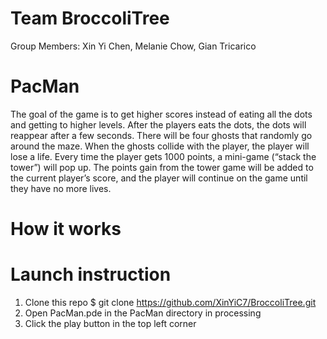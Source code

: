 # Team BroccoliTree

Group Members: Xin Yi Chen, Melanie Chow, Gian Tricarico

# PacMan
The goal of the game is to get higher scores instead of eating all the dots and getting to higher levels. After the players eats the dots, the dots will reappear after a few seconds. There will be four ghosts that randomly go around the maze. When the ghosts collide with the player, the player will lose a life. Every time the player gets 1000 points, a mini-game (“stack the tower”) will pop up. The points gain from the tower game will be added to the current player’s score, and the player will continue on the game until they have no more lives.

# How it works

# Launch instruction

1. Clone this repo
   $ git clone https://github.com/XinYiC7/BroccoliTree.git
2. Open PacMan.pde in the PacMan directory in processing
3. Click the play button in the top left corner
